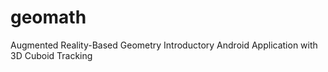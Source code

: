 # geomath

Augmented Reality-Based Geometry Introductory Android Application with 3D Cuboid Tracking 
